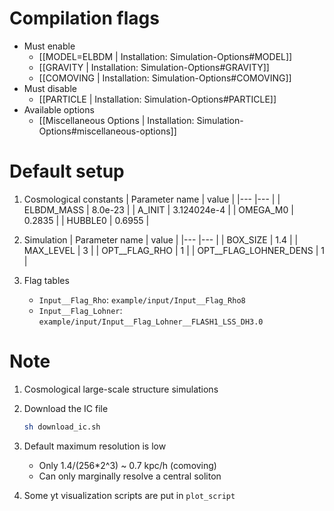 # Compilation flags
- Must enable
   - [[MODEL=ELBDM | Installation: Simulation-Options#MODEL]]
   - [[GRAVITY | Installation: Simulation-Options#GRAVITY]]
   - [[COMOVING | Installation: Simulation-Options#COMOVING]]
- Must disable
   - [[PARTICLE | Installation: Simulation-Options#PARTICLE]]
- Available options
   - [[Miscellaneous Options | Installation: Simulation-Options#miscellaneous-options]]


# Default setup
1. Cosmological constants
   | Parameter name | value       |
   |---             |---          |
   | ELBDM_MASS     | 8.0e-23     |
   | A_INIT         | 3.124024e-4 |
   | OMEGA_M0       | 0.2835      |
   | HUBBLE0        | 0.6955      |

2. Simulation
   | Parameter name        | value |
   |---                    |---    |
   | BOX_SIZE              | 1.4   |
   | MAX_LEVEL             | 3     |
   | OPT__FLAG_RHO         | 1     |
   | OPT__FLAG_LOHNER_DENS | 1     |

3. Flag tables
   * `Input__Flag_Rho`: `example/input/Input__Flag_Rho8`
   * `Input__Flag_Lohner`: `example/input/Input__Flag_Lohner__FLASH1_LSS_DH3.0`


# Note
1. Cosmological large-scale structure simulations

2. Download the IC file
   ```bash
   sh download_ic.sh
   ```

3. Default maximum resolution is low
   * Only 1.4/(256*2^3) ~ 0.7 kpc/h (comoving)
   * Can only marginally resolve a central soliton

4. Some yt visualization scripts are put in `plot_script`
